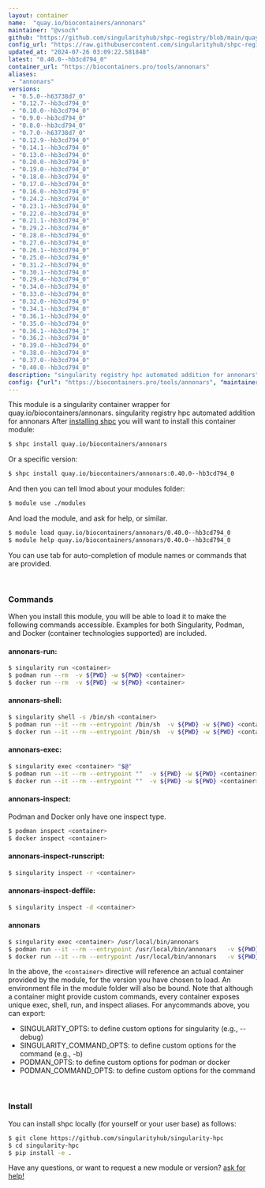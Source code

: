 ```yaml
---
layout: container
name:  "quay.io/biocontainers/annonars"
maintainer: "@vsoch"
github: "https://github.com/singularityhub/shpc-registry/blob/main/quay.io/biocontainers/annonars/container.yaml"
config_url: "https://raw.githubusercontent.com/singularityhub/shpc-registry/main/quay.io/biocontainers/annonars/container.yaml"
updated_at: "2024-07-26 03:09:22.581848"
latest: "0.40.0--hb3cd794_0"
container_url: "https://biocontainers.pro/tools/annonars"
aliases:
 - "annonars"
versions:
 - "0.5.0--h63738d7_0"
 - "0.12.7--hb3cd794_0"
 - "0.10.0--hb3cd794_0"
 - "0.9.0--hb3cd794_0"
 - "0.8.0--hb3cd794_0"
 - "0.7.0--h63738d7_0"
 - "0.12.9--hb3cd794_0"
 - "0.14.1--hb3cd794_0"
 - "0.13.0--hb3cd794_0"
 - "0.20.0--hb3cd794_0"
 - "0.19.0--hb3cd794_0"
 - "0.18.0--hb3cd794_0"
 - "0.17.0--hb3cd794_0"
 - "0.16.0--hb3cd794_0"
 - "0.24.2--hb3cd794_0"
 - "0.23.1--hb3cd794_0"
 - "0.22.0--hb3cd794_0"
 - "0.21.1--hb3cd794_0"
 - "0.29.2--hb3cd794_0"
 - "0.28.0--hb3cd794_0"
 - "0.27.0--hb3cd794_0"
 - "0.26.1--hb3cd794_0"
 - "0.25.0--hb3cd794_0"
 - "0.31.2--hb3cd794_0"
 - "0.30.1--hb3cd794_0"
 - "0.29.4--hb3cd794_0"
 - "0.34.0--hb3cd794_0"
 - "0.33.0--hb3cd794_0"
 - "0.32.0--hb3cd794_0"
 - "0.34.1--hb3cd794_0"
 - "0.36.1--hb3cd794_0"
 - "0.35.0--hb3cd794_0"
 - "0.36.1--hb3cd794_1"
 - "0.36.2--hb3cd794_0"
 - "0.39.0--hb3cd794_0"
 - "0.38.0--hb3cd794_0"
 - "0.37.0--hb3cd794_0"
 - "0.40.0--hb3cd794_0"
description: "singularity registry hpc automated addition for annonars"
config: {"url": "https://biocontainers.pro/tools/annonars", "maintainer": "@vsoch", "description": "singularity registry hpc automated addition for annonars", "latest": {"0.40.0--hb3cd794_0": "sha256:a6bc456dff7c863f7869cd285cf9d7a6853d9a1b805b8211124d8f75aa98b74f"}, "tags": {"0.5.0--h63738d7_0": "sha256:5c330116a257365c8c35ef82850d493137dd6c0dd3fbb2d113eabf356409491e", "0.12.7--hb3cd794_0": "sha256:7068702067a6837695fd8da00383ada8a70db205fc69e75d7735d71889e73ecd", "0.10.0--hb3cd794_0": "sha256:3fad81a9c0d13512a8917cb48b84e273b1e8eb6e8a7cd6a7599463c4d5109acd", "0.9.0--hb3cd794_0": "sha256:de91626222e5568b8d998a8b24b78b4ab78edac4077e50dcb66824a7374aec93", "0.8.0--hb3cd794_0": "sha256:a6a345fe351fecaed0fb2372ecafebb0c8fc804a2f3b16b69a6faa28338d2eee", "0.7.0--h63738d7_0": "sha256:de35b06de23d6f4df74c2e3a1b42febf3d2476f5810846b140958ba90b4201dd", "0.12.9--hb3cd794_0": "sha256:b0a420a65017e46019997c5bc3557cb454f378cf958174029e565c6d292170ab", "0.14.1--hb3cd794_0": "sha256:61e962766c9f0bcba72a98ca97443421b9c9da2e38102f448bd912f7c5ca67e2", "0.13.0--hb3cd794_0": "sha256:c064deee445c6bddaecf2f0c6e113977ea2d4be54d1e1301bc2131078451c3cf", "0.20.0--hb3cd794_0": "sha256:c57aa2f6e7c49bdadf44e1b540993ff511312a3af5a47ca6bf3059c032f34319", "0.19.0--hb3cd794_0": "sha256:fdfa8a7af43b95568a23039ce129feed601620a9c92d104c8305ac40a5de452b", "0.18.0--hb3cd794_0": "sha256:dc3af0fd10d09b1e5cbbcba293440657c09672800109ee92459eacfe4e33594e", "0.17.0--hb3cd794_0": "sha256:6033539b20dc077a413d8b0e27ed22817023f8e395d7e7b95afab71b6372ebc1", "0.16.0--hb3cd794_0": "sha256:37d2e717e8788599ecd6c620cec4136faf6237c5221be3347702159f7cbdc4db", "0.24.2--hb3cd794_0": "sha256:041354176b1f3117d47029716bd282d9461b7cdf6b60a399b8771498fc927a1c", "0.23.1--hb3cd794_0": "sha256:8d3a1daa52f3cea7357c4a83c8206164d13913da775840e0cb0416756ab3c50c", "0.22.0--hb3cd794_0": "sha256:8b6f735ae9ae824a9c0e6ae3542eb89eed57484083c1f040cac7880339c89d86", "0.21.1--hb3cd794_0": "sha256:0c17e9e4acaceac95227da7a427bbca86a2e54d024bd2d58bb0725c2107224b8", "0.29.2--hb3cd794_0": "sha256:1a2eb78548c14e6e433c90f92cc8c8eed4fdd4ea540c3ee3297144efe8c5c15c", "0.28.0--hb3cd794_0": "sha256:838a8ccbaa939a87611125503265d8ab996f48dbe8c27f6c7d7bc6e770d3746c", "0.27.0--hb3cd794_0": "sha256:279f5cd45062fa0d2c3904a957e65456a263c6378e3a314db205781b2c1f77ee", "0.26.1--hb3cd794_0": "sha256:dd6618efaddb4d813eb3b9e08f68f5b6ab46ece8ede8998c3e997603b1f9b978", "0.25.0--hb3cd794_0": "sha256:bebc5038081b399573ad467975f1de2aa49a17ee32940f3ba78abb879cbb4e87", "0.31.2--hb3cd794_0": "sha256:9904ee1cb32fbb5decc50068686655256fd3ed53928811db7112fefeefc8b86b", "0.30.1--hb3cd794_0": "sha256:ecfd8e0a8efbb87ec0e7c2b158a63dfb782b00c2a85b391e22ff68f77efce04f", "0.29.4--hb3cd794_0": "sha256:65ead6f95ce4a7cef49237a110ffbf93c599c182d69a9a9ce894d08b72b370db", "0.34.0--hb3cd794_0": "sha256:513ec1a2aa110432b2d1083e95586bd0c4153193a2858b55d5e93b3d1411b037", "0.33.0--hb3cd794_0": "sha256:2e2d0457613e8a4d9400ba4bb70194b71c70c049f10fb5d27291b7f803a8e20e", "0.32.0--hb3cd794_0": "sha256:fac83362278af060cbf0dfb40d0b8370358b48d7ed67fcb916e0b64b4a61c045", "0.34.1--hb3cd794_0": "sha256:a1f572e24b530729ac4dc1125c8e1ed4adba7b067e622976c31608616a2faef2", "0.36.1--hb3cd794_0": "sha256:433539b89302f8427a8f21ba07e5494c35acfe2bfb2300576d5237d904395a84", "0.35.0--hb3cd794_0": "sha256:1860c93be678273503d915ad14b2255a47f352409b29a6d68eef6cf523152b9b", "0.36.1--hb3cd794_1": "sha256:3fb2b345014fc51c826d5047b01336e3359bed0d7a47a3b55acdb782f0205f33", "0.36.2--hb3cd794_0": "sha256:41335293d689d22090e86922cb0cd7dc1351b20e64e770dde18099ba3d6ca6ec", "0.39.0--hb3cd794_0": "sha256:6f986c2ca110cd6f89d0c0962bbd2b756b29aa827a270a01f1865c924ab351e6", "0.38.0--hb3cd794_0": "sha256:8397dd4478d3e3839ff015b3ef43d3944e6f3720ee837c7729f61df6100c94a5", "0.37.0--hb3cd794_0": "sha256:0efb87b85db537d4eb9ab3dd3e1fea912a100bcb3c501a1e1d1d249f24814798", "0.40.0--hb3cd794_0": "sha256:a6bc456dff7c863f7869cd285cf9d7a6853d9a1b805b8211124d8f75aa98b74f"}, "docker": "quay.io/biocontainers/annonars", "aliases": {"annonars": "/usr/local/bin/annonars"}}
---
```


This module is a singularity container wrapper for quay.io/biocontainers/annonars.
singularity registry hpc automated addition for annonars
After [installing shpc](#install) you will want to install this container module:


```bash
$ shpc install quay.io/biocontainers/annonars
```

Or a specific version:

```bash
$ shpc install quay.io/biocontainers/annonars:0.40.0--hb3cd794_0
```

And then you can tell lmod about your modules folder:

```bash
$ module use ./modules
```

And load the module, and ask for help, or similar.

```bash
$ module load quay.io/biocontainers/annonars/0.40.0--hb3cd794_0
$ module help quay.io/biocontainers/annonars/0.40.0--hb3cd794_0
```

You can use tab for auto-completion of module names or commands that are provided.

<br>

### Commands

When you install this module, you will be able to load it to make the following commands accessible.
Examples for both Singularity, Podman, and Docker (container technologies supported) are included.

#### annonars-run:

```bash
$ singularity run <container>
$ podman run --rm  -v ${PWD} -w ${PWD} <container>
$ docker run --rm  -v ${PWD} -w ${PWD} <container>
```

#### annonars-shell:

```bash
$ singularity shell -s /bin/sh <container>
$ podman run --it --rm --entrypoint /bin/sh  -v ${PWD} -w ${PWD} <container>
$ docker run --it --rm --entrypoint /bin/sh  -v ${PWD} -w ${PWD} <container>
```

#### annonars-exec:

```bash
$ singularity exec <container> "$@"
$ podman run --it --rm --entrypoint ""  -v ${PWD} -w ${PWD} <container> "$@"
$ docker run --it --rm --entrypoint ""  -v ${PWD} -w ${PWD} <container> "$@"
```

#### annonars-inspect:

Podman and Docker only have one inspect type.

```bash
$ podman inspect <container>
$ docker inspect <container>
```

#### annonars-inspect-runscript:

```bash
$ singularity inspect -r <container>
```

#### annonars-inspect-deffile:

```bash
$ singularity inspect -d <container>
```


#### annonars

```bash
$ singularity exec <container> /usr/local/bin/annonars
$ podman run --it --rm --entrypoint /usr/local/bin/annonars   -v ${PWD} -w ${PWD} <container> -c " $@"
$ docker run --it --rm --entrypoint /usr/local/bin/annonars   -v ${PWD} -w ${PWD} <container> -c " $@"
```



In the above, the `<container>` directive will reference an actual container provided
by the module, for the version you have chosen to load. An environment file in the
module folder will also be bound. Note that although a container
might provide custom commands, every container exposes unique exec, shell, run, and
inspect aliases. For anycommands above, you can export:

 - SINGULARITY_OPTS: to define custom options for singularity (e.g., --debug)
 - SINGULARITY_COMMAND_OPTS: to define custom options for the command (e.g., -b)
 - PODMAN_OPTS: to define custom options for podman or docker
 - PODMAN_COMMAND_OPTS: to define custom options for the command

<br>

### Install

You can install shpc locally (for yourself or your user base) as follows:

```bash
$ git clone https://github.com/singularityhub/singularity-hpc
$ cd singularity-hpc
$ pip install -e .
```

Have any questions, or want to request a new module or version? [ask for help!](https://github.com/singularityhub/singularity-hpc/issues)
